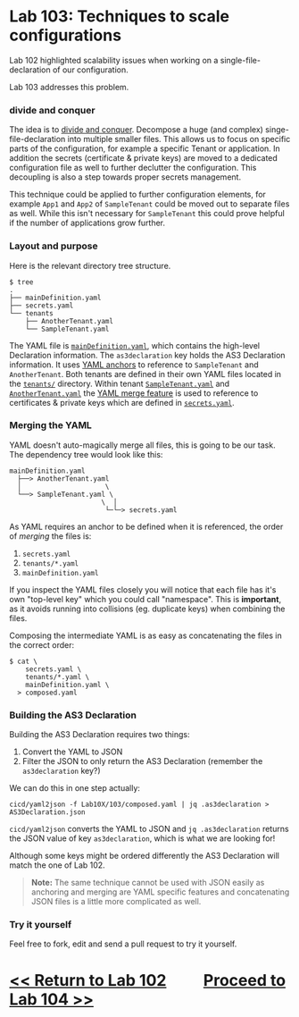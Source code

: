 # Lab 103: Techniques to scale configurations

Lab 102 highlighted scalability issues when working on a single-file-declaration of our configuration.

Lab 103 addresses this problem.


### divide and conquer

The idea is to [divide and conquer](https://en.wikipedia.org/wiki/Divide-and-conquer_algorithm#Divide_and_conquer). Decompose a huge (and complex) singe-file-declaration into multiple smaller files. This allows us to focus on specific parts of the configuration, for example a specific Tenant or application. In addition the secrets (certificate & private keys) are moved to a dedicated configuration file as well to further declutter the configuration. This decoupling is also a step towards proper secrets management.

This technique could be applied to further configuration elements, for example `App1` and `App2` of `SampleTenant` could be moved out to separate files as well. While this isn't necessary for `SampleTenant` this could prove helpful if the number of applications grow further.

### Layout and purpose

Here is the relevant directory tree structure.
```
$ tree
.
├── mainDefinition.yaml
├── secrets.yaml
└── tenants
    ├── AnotherTenant.yaml
    └── SampleTenant.yaml
```

The YAML file is [`mainDefinition.yaml`](./mainDefinition.yaml), which contains the high-level Declaration information.
The `as3declaration` key holds the AS3 Declaration information. It uses [YAML anchors](https://en.wikipedia.org/wiki/YAML#Advanced_components) to reference to `SampleTenant` and `AnotherTenant`.
Both tenants are defined in their own YAML files located in the [`tenants/`](./tenants) directory.
Within tenant [`SampleTenant.yaml`](./tenants/SampleTenant.yaml) and [`AnotherTenant.yaml`](./tenants/AnotherTenant.yaml) the [YAML merge feature](https://yaml.org/type/merge.html) is used to reference to certificates & private keys which are defined in [`secrets.yaml`](./secrets.yaml).

### Merging the YAML

YAML doesn't auto-magically merge all files, this is going to be our task. The dependency tree would look like this:

```
mainDefinition.yaml
  ├──> AnotherTenant.yaml
  │                     \
  └──> SampleTenant.yaml \
                       \  │
                        └─└─> secrets.yaml
```

As YAML requires an anchor to be defined when it is referenced, the order of *merging* the files is:

  1. `secrets.yaml`
  2. `tenants/*.yaml`
  3. `mainDefinition.yaml`


If you inspect the YAML files closely you will notice that each file has it's own "top-level key" which you could call "namespace". This is **important**, as it avoids running into collisions (eg. duplicate keys) when combining the files.

Composing the intermediate YAML is as easy as concatenating the files in the correct order:

```shell
$ cat \
    secrets.yaml \
    tenants/*.yaml \
    mainDefinition.yaml \
  > composed.yaml
```

### Building the AS3 Declaration

Building the AS3 Declaration requires two things:

1. Convert the YAML to JSON
2. Filter the JSON to only return the AS3 Declaration (remember the `as3declaration` key?)

We can do this in one step actually:

```shell
cicd/yaml2json -f Lab10X/103/composed.yaml | jq .as3declaration > AS3Declaration.json
```

`cicd/yaml2json` converts the YAML to JSON and  `jq .as3declaration` returns the JSON value of key `as3declaration`, which is what we are looking for!


Although some keys might be ordered differently the AS3 Declaration will match the one of Lab 102.


> **Note:** The same technique cannot be used with JSON easily as anchoring and merging are YAML specific features and concatenating JSON files is a little more complicated as well.


### Try it yourself

Feel free to fork, edit and send a pull request to try it yourself.


# [<< Return to Lab 102](../102) &nbsp;&nbsp;&nbsp;&nbsp;&nbsp;&nbsp;&nbsp;&nbsp; [Proceed to Lab 104 >>](../104)
